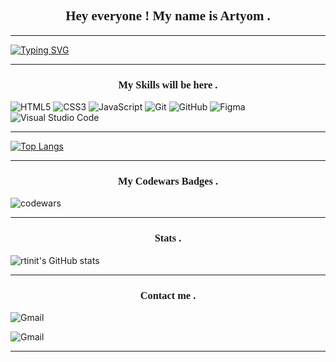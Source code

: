 <link rel="preconnect" href="https://fonts.googleapis.com">
<link rel="preconnect" href="https://fonts.gstatic.com" crossorigin>
<link href="https://fonts.googleapis.com/css2?family=Architects+Daughter&display=swap" rel="stylesheet">

<h2 align="center" style="font-family:Architects Daughter">Hey everyone ! My name is Artyom .</h2>

---

[![Typing SVG](https://readme-typing-svg.herokuapp.com?font=Architects+Daughter&color=%23000000&center=true&multiline=true&width=800&height=60&lines=Welcome+to+my+Page;I+still+learning+English%2C+so+bear+with+me+please...😄)](https://git.io/typing-svg)

---

<h3 align="center" style="font-family:Architects Daughter">My Skills will be here .</h3>

![HTML5](https://img.shields.io/badge/html5-%23E34F26.svg?style=for-the-badge&logo=html5&logoColor=white) ![CSS3](https://img.shields.io/badge/css3-%231572B6.svg?style=for-the-badge&logo=css3&logoColor=white) ![JavaScript](https://img.shields.io/badge/javascript-%23323330.svg?style=for-the-badge&logo=javascript&logoColor=%23F7DF1E) ![Git](https://img.shields.io/badge/git-%23F05033.svg?style=for-the-badge&logo=git&logoColor=white) ![GitHub](https://img.shields.io/badge/github-%23121011.svg?style=for-the-badge&logo=github&logoColor=white) ![Figma](https://img.shields.io/badge/figma-%23F24E1E.svg?style=for-the-badge&logo=figma&logoColor=white) ![Visual Studio Code](https://img.shields.io/badge/VS%20Code-0078d7.svg?style=for-the-badge&logo=visual-studio-code&logoColor=white) 

---

[![Top Langs](https://github-readme-stats.vercel.app/api/top-langs/?username=rtinit&layout=compact)](https://github.com/rtinit/github-readme-stats)


---

<h3 align="center" style="font-family:Architects Daughter">My Codewars Badges .</h3>

![codewars](https://www.codewars.com/users/rtinit/badges/large)


---

<h3 align="center" style="font-family:Architects Daughter">Stats .</h3>

![rtinit's GitHub stats](https://github-readme-stats.vercel.app/api?username=rtinit&show_icons=true&count_private=true&theme=tokyonight)

---

<h3 align="center" style="font-family:Architects Daughter">Contact me .</h3>

![Gmail](https://img.shields.io/badge/Post-fizrukaleksikov@gmail.com-D14836??style=flat-square&logo=gmail)

![Gmail](https://img.shields.io/badge/-rtinit%237770-7289DA??style=flat-square&logo=discord&logoColor=white)

---





<!--
**RTinIT/rtinit** is a ✨ _special_ ✨ repository because its `README.md` (this file) appears on your GitHub profile.

Here are some ideas to get you started:

- 🔭 I’m currently working on ...
- 🌱 I’m currently learning ...
- 👯 I’m looking to collaborate on ...
- 🤔 I’m looking for help with ...
- 💬 Ask me about ...
- 📫 How to reach me: ...
- 😄 Pronouns: ...
- ⚡ Fun fact: ...
-->
